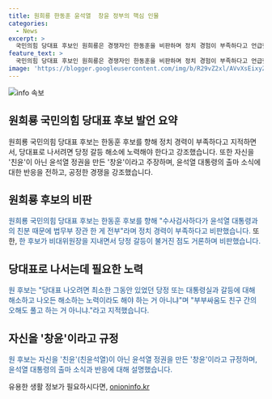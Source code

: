 ```yaml
---
title: 원희룡 한동훈 윤석열  창윤 정부의 핵심 인물
categories:
  - News
excerpt: >
  국민의힘 당대표 후보인 원희룡은 경쟁자인 한동훈을 비판하며 정치 경험이 부족하다고 언급했다. 또한 당정 갈등을 해소하고 나와야 한다고 강조하며, 윤석열 대통령과의 친분에 의한 정치 경력 부재를 지적했다. 또한 자신을 창윤이라고 소개하며 윤석열 정권을 만든 주체로 주장했다.
feature_text: >
  국민의힘 당대표 후보인 원희룡은 경쟁자인 한동훈을 비판하며 정치 경험이 부족하다고 언급했다. 또한 당정 갈등을 해소하고 나와야 한다고 강조하며, 윤석열 대통령과의 친분에 의한 정치 경력 부재를 지적했다. 또한 자신을 창윤이라고 소개하며 윤석열 정권을 만든 주체로 주장했다.
image: 'https://blogger.googleusercontent.com/img/b/R29vZ2xl/AVvXsEixyZcFfHzMRdzZMjFBmAUKJYCLCGyLL1o632UiGVXcaFdKo_bkvkuCioo0uUKlGfBVcT3P84aROyZIXSBEx3Aw5nCQ3pTgDom1WDC4m8eifvWiAmWEEVb4x6G_l8C0QH225ldMjyaFvpxGEBGNO37VmDTDMHGhJPq73UglMfDca1-0aw/s1600/blogspot.png'
---
```


<p><img src="https://blogger.googleusercontent.com/img/b/R29vZ2xl/AVvXsEixyZcFfHzMRdzZMjFBmAUKJYCLCGyLL1o632UiGVXcaFdKo_bkvkuCioo0uUKlGfBVcT3P84aROyZIXSBEx3Aw5nCQ3pTgDom1WDC4m8eifvWiAmWEEVb4x6G_l8C0QH225ldMjyaFvpxGEBGNO37VmDTDMHGhJPq73UglMfDca1-0aw/s1600/blogspot.png" alt="info 속보" /></p>

<h2 data-ke-size="size26">원희룡 국민의힘 당대표 후보 발언 요약</h2>

<p data-ke-size="size16">원희룡 국민의힘 당대표 후보는 한동훈 후보를 향해 정치 경력이 부족하다고 지적하면서, 당대표로 나서려면 당정 갈등 해소에 노력해야 한다고 강조했습니다. 또한 자신을 '친윤'이 아닌 윤석열 정권을 만든 '창윤'이라고 주장하며, 윤석열 대통령의 출마 소식에 대한 반응을 전하고, 공정한 경쟁을 강조했습니다.</p>

<h2 data-ke-size="size26">원희룡 후보의 비판</h2>

<p data-ke-size="size16"><span style="color: #1a5490;">원희룡 국민의힘 당대표 후보는 한동훈 후보를 향해 "수사검사하다가 윤석열 대통령과의 친분 때문에 법무부 장관 한 게 전부"라며 정치 경력이 부족하다고 비판했습니다.</span> 또한, <span style="color: #1a5490;">한 후보가 비대위원장을 지내면서 당정 갈등이 불거진 점도 거론하며 비판했습니다.</span></p>

<h2 data-ke-size="size26">당대표로 나서는데 필요한 노력</h2>

<p data-ke-size="size16"><span style="color: #1a5490;">원 후보는 "당대표 나오려면 최소한 그동안 있었던 당정 또는 대통령실과 갈등에 대해 해소하고 나오든 해소하는 노력이라도 해야 하는 거 아니냐"며 "부부싸움도 친구 간의 오해도 풀고 하는 거 아니냐."라고 지적했습니다.</span></p>

<h2 data-ke-size="size26">자신을 '창윤'이라고 규정</h2>

<p data-ke-size="size16"><span style="color: #1a5490;">원 후보는 자신을 '친윤'(친윤석열)이 아닌 윤석열 정권을 만든 '창윤'이라고 규정하며, 윤석열 대통령의 출마 소식과 반응에 대해 설명했습니다.</span></p>
유용한 생활 정보가 필요하시다면, <a href="https://onioninfo.kr" rel="dofollow">onioninfo.kr</a>


